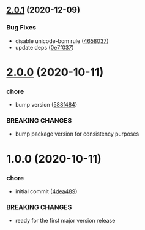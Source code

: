 ## [2.0.1](https://github.com/lukaszbieniek/stylelint-config/compare/v2.0.0...v2.0.1) (2020-12-09)


### Bug Fixes

* disable unicode-bom rule ([4658037](https://github.com/lukaszbieniek/stylelint-config/commit/465803788a857131cb17339737e34e3c50d2c3a8))
* update deps ([0e7f037](https://github.com/lukaszbieniek/stylelint-config/commit/0e7f037ebbc62a4345b2429526623364bec11b6c))

# [2.0.0](https://github.com/lukaszbieniek/stylelint-config/compare/v1.0.0...v2.0.0) (2020-10-11)


### chore

* bump version ([588f484](https://github.com/lukaszbieniek/stylelint-config/commit/588f484bf385d2bc8a6c11c90edb8e12ebe2060c))


### BREAKING CHANGES

* bump package version for consistency purposes

# 1.0.0 (2020-10-11)


### chore

* initial commit ([4dea489](https://github.com/lukaszbieniek/stylelint-config/commit/4dea4894adb92d1da72511999c7c33a5a2598716))


### BREAKING CHANGES

* ready for the first major version release
